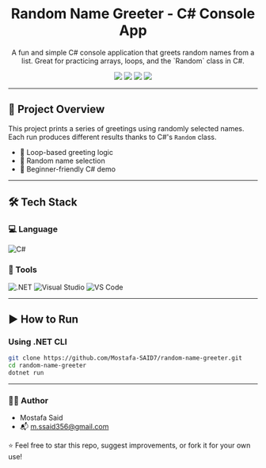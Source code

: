 
<h1 align="center">Random Name Greeter - C# Console App</h1>

<p align="center">
A fun and simple C# console application that greets random names from a list. Great for practicing arrays, loops, and the `Random` class in C#.
</p>

<p align="center">
  <a href="mailto:mostafa.said@example.com"><img src="https://img.shields.io/badge/Email-D14836?style=flat&logo=gmail&logoColor=white"/></a>
  <a href="https://www.linkedin.com/in/mostafa-said/"><img src="https://img.shields.io/badge/LinkedIn-0A66C2?style=flat&logo=linkedin&logoColor=white"/></a>
  <a href="https://twitter.com/Mostafa_SAID7"><img src="https://img.shields.io/badge/Twitter-1DA1F2?style=flat&logo=twitter&logoColor=white"/></a>
  <a href="https://www.facebook.com/profile.php?id=100067794330732"><img src="https://img.shields.io/badge/Facebook-1877F2?style=flat&logo=facebook&logoColor=white"/></a>
</p>

---

## 🚀 Project Overview

This project prints a series of greetings using randomly selected names. Each run produces different results thanks to C#'s `Random` class.

- 🔁 Loop-based greeting logic
- 🎲 Random name selection
- 🧠 Beginner-friendly C# demo

---

## 🛠️ Tech Stack

### 💻 Language
![C#](https://img.shields.io/badge/C%23-239120?style=flat&logo=c-sharp&logoColor=white)

### 🧰 Tools
![.NET](https://img.shields.io/badge/.NET-512BD4?style=flat&logo=dotnet&logoColor=white)
![Visual Studio](https://img.shields.io/badge/Visual%20Studio-5C2D91?style=flat&logo=visual-studio&logoColor=white)
![VS Code](https://img.shields.io/badge/VS%20Code-007ACC?style=flat&logo=visual-studio-code&logoColor=white)

---

## ▶️ How to Run

### Using .NET CLI

```bash
git clone https://github.com/Mostafa-SAID7/random-name-greeter.git
cd random-name-greeter
dotnet run
```
---

### 🙋‍♂️ Author
- Mostafa Said
- 📬 m.ssaid356@gmail.com

⭐ Feel free to star this repo, suggest improvements, or fork it for your own use!
